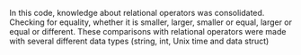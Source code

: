 In this code, knowledge about relational operators was consolidated. Checking for equality, whether it is smaller, larger, smaller or equal, larger or equal or different. These comparisons with relational operators were made with several different data types (string, int, Unix time and data struct)